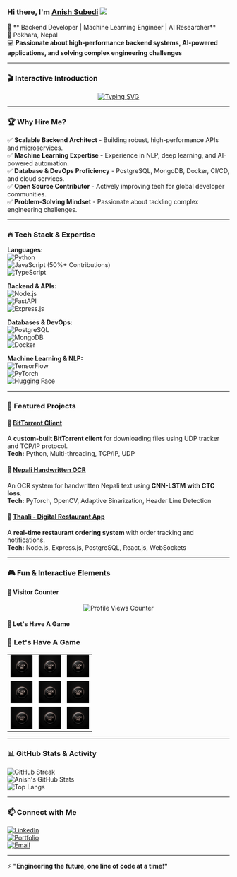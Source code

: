 ### Hi there, I'm [Anish Subedi](https://anishcodeth.github.io/) <img src="https://media.giphy.com/media/hvRJCLFzcasrR4ia7z/giphy.gif" width="28">

🚀 ** Backend Developer | Machine Learning Engineer | AI Researcher**  
📍 Pokhara, Nepal  
💻 **Passionate about high-performance backend systems, AI-powered applications, and solving complex engineering challenges**

---

### 🎬 Interactive Introduction

<p align="center">
  <a href="https://anishcodeth.github.io/animated-intro">
    <img src="https://readme-typing-svg.herokuapp.com?font=Fira+Code&weight=600&size=22&pause=1000&color=36BCF7&center=true&vCenter=true&width=600&lines=Building+Scalable+Systems;ML+Researcher+%7C+AI+Innovator;Backend+%7C+NLP+%7C+Distributed+Systems;Transforming+Ideas+Into+Impactful+Solutions" alt="Typing SVG" />
  </a>
</p>

---

### 🏆 Why Hire Me?

✅ **Scalable Backend Architect** - Building robust, high-performance APIs and microservices.  
✅ **Machine Learning Expertise** - Experience in NLP, deep learning, and AI-powered automation.  
✅ **Database & DevOps Proficiency** - PostgreSQL, MongoDB, Docker, CI/CD, and cloud services.  
✅ **Open Source Contributor** - Actively improving tech for global developer communities.  
✅ **Problem-Solving Mindset** - Passionate about tackling complex engineering challenges.

---

### 🔥 Tech Stack & Expertise

**Languages:**  
![Python](https://img.shields.io/badge/Python-3776AB?style=flat&logo=python&logoColor=white)  
![JavaScript](https://img.shields.io/badge/JavaScript-F7DF1E?style=flat&logo=javascript&logoColor=black) (50%+ Contributions)  
![TypeScript](https://img.shields.io/badge/TypeScript-007ACC?style=flat&logo=typescript&logoColor=white)

**Backend & APIs:**  
![Node.js](https://img.shields.io/badge/Node.js-339933?style=flat&logo=nodedotjs&logoColor=white)  
![FastAPI](https://img.shields.io/badge/FastAPI-009688?style=flat&logo=fastapi&logoColor=white)  
![Express.js](https://img.shields.io/badge/Express.js-000000?style=flat&logo=express&logoColor=white)

**Databases & DevOps:**  
![PostgreSQL](https://img.shields.io/badge/PostgreSQL-316192?style=flat&logo=postgresql&logoColor=white)  
![MongoDB](https://img.shields.io/badge/MongoDB-47A248?style=flat&logo=mongodb&logoColor=white)  
![Docker](https://img.shields.io/badge/Docker-2496ED?style=flat&logo=docker&logoColor=white)

**Machine Learning & NLP:**  
![TensorFlow](https://img.shields.io/badge/TensorFlow-FF6F00?style=flat&logo=tensorflow&logoColor=white)  
![PyTorch](https://img.shields.io/badge/PyTorch-EE4C2C?style=flat&logo=pytorch&logoColor=white)  
![Hugging Face](https://img.shields.io/badge/Hugging%20Face-FFCC00?style=flat&logo=huggingface&logoColor=black)

---

### 🚀 Featured Projects

#### 🔹 [BitTorrent Client](https://github.com/AnishCodeth/torrent-client)

A **custom-built BitTorrent client** for downloading files using UDP tracker and TCP/IP protocol.  
**Tech:** Python, Multi-threading, TCP/IP, UDP

#### 🔹 [Nepali Handwritten OCR](https://github.com/AnishCodeth/OCR_Neplai)

An OCR system for handwritten Nepali text using **CNN-LSTM with CTC loss**.  
**Tech:** PyTorch, OpenCV, Adaptive Binarization, Header Line Detection

#### 🔹 [Thaali - Digital Restaurant App](https://github.com/AnishCodeth/thaali_the-untold)

A **real-time restaurant ordering system** with order tracking and notifications.  
**Tech:** Node.js, Express.js, PostgreSQL, React.js, WebSockets

---

### 🎮 Fun & Interactive Elements

#### 🔢 Visitor Counter

<p align="center">
  <img src="https://komarev.com/ghpvc/?username=AnishCodeth&style=flat-square&color=blue" alt="Profile Views Counter" />
</p>

#### 🧩 Let's Have A Game

### 🧩 Let's Have A Game

<table>
  <tr>
    <td>
      <a href="https://github.com/AnishCodeth/AnishCodeth/issues/new?title=Move+1">
        <img src="https://github.com/AnishCodeth/AnishCodeth/blob/main/click.webp" height="50px" width="50px">
      </a>
    </td> 
    <td>
      <a href="https://github.com/AnishCodeth/AnishCodeth/issues/new?title=Move+2">
        <img src="https://github.com/AnishCodeth/AnishCodeth/blob/main/click.webp" height="50px" width="50px">
      </a>
    </td> 
    <td>
      <a href="https://github.com/AnishCodeth/AnishCodeth/issues/new?title=Move+3">
        <img src="https://github.com/AnishCodeth/AnishCodeth/blob/main/click.webp" height="50px" width="50px">
      </a>
    </td>
  </tr>
  <tr>
    <td>
      <a href="https://github.com/AnishCodeth/AnishCodeth/issues/new?title=Move+4">
        <img src="https://github.com/AnishCodeth/AnishCodeth/blob/main/click.webp" height="50px" width="50px">
      </a>
    </td> 
    <td>
      <a href="https://github.com/AnishCodeth/AnishCodeth/issues/new?title=Move+5">
        <img src="https://github.com/AnishCodeth/AnishCodeth/blob/main/click.webp" height="50px" width="50px">
      </a>
    </td> 
    <td>
      <a href="https://github.com/AnishCodeth/AnishCodeth/issues/new?title=Move+6">
        <img src="https://github.com/AnishCodeth/AnishCodeth/blob/main/click.webp" height="50px" width="50px">
      </a>
    </td>
  </tr>
  <tr>
    <td>
      <a href="https://github.com/AnishCodeth/AnishCodeth/issues/new?title=Move+7">
        <img src="https://github.com/AnishCodeth/AnishCodeth/blob/main/click.webp" height="50px" width="50px">
      </a>
    </td> 
    <td>
      <a href="https://github.com/AnishCodeth/AnishCodeth/issues/new?title=Move+8">
        <img src="https://github.com/AnishCodeth/AnishCodeth/blob/main/click.webp" height="50px" width="50px">
      </a>
    </td> 
    <td>
      <a href="https://github.com/AnishCodeth/AnishCodeth/issues/new?title=Move+9">
        <img src="https://github.com/AnishCodeth/AnishCodeth/blob/main/click.webp" height="50px" width="50px">
      </a>
    </td>
  </tr>
</table>

---

### 📊 GitHub Stats & Activity

![GitHub Streak](https://github-readme-streak-stats.herokuapp.com/?user=AnishCodeth&theme=tokyonight&hide_border=true)  
![Anish's GitHub Stats](https://github-readme-stats.vercel.app/api?username=AnishCodeth&show_icons=true&theme=tokyonight&hide_border=true)  
![Top Langs](https://github-readme-stats.vercel.app/api/top-langs/?username=AnishCodeth&layout=compact&theme=tokyonight&hide_border=true)

---

### 📫 Connect with Me

[![LinkedIn](https://img.shields.io/badge/LinkedIn-0077B5?style=flat&logo=linkedin&logoColor=white)](https://linkedin.com/in/anishcodeth/)  
[![Portfolio](https://img.shields.io/badge/Portfolio-000000?style=flat&logo=vercel&logoColor=white)](https://anishcodeth.github.io/)  
[![Email](https://img.shields.io/badge/Email-D14836?style=flat&logo=gmail&logoColor=white)](mailto:anishsubedi11@gmail.com)

---

⚡ **"Engineering the future, one line of code at a time!"**

